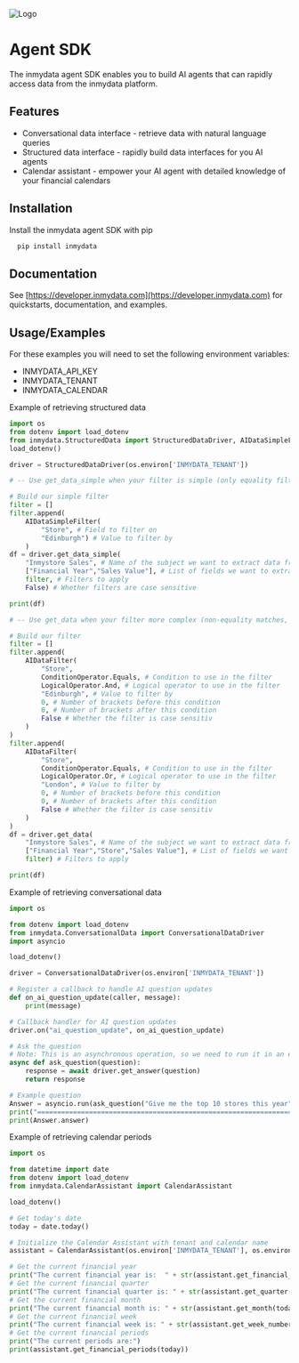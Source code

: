 
![Logo](https://inmydata.ai/hs-fs/hubfs/Horizontal-1.png?width=200&height=59&name=Horizontal-1.png)




# Agent SDK

The inmydata agent SDK enables you to build AI agents that can rapidly access data from the inmydata platform. 


## Features

- Conversational data interface - retrieve data with natural language queries
- Structured data interface - rapidly build data interfaces for you AI agents 
- Calendar assistant - empower your AI agent with detailed knowledge of your financial calendars


## Installation

Install the inmydata agent SDK with pip

```bash
  pip install inmydata
```
    
## Documentation

See [https://developer.inmydata.com](https://developer.inmydata.com) for quickstarts, documentation, and examples.


## Usage/Examples

For these examples you will need to set the following environment variables:

- INMYDATA_API_KEY
- INMYDATA_TENANT
- INMYDATA_CALENDAR

Example of retrieving structured data

```python
import os
from dotenv import load_dotenv
from inmydata.StructuredData import StructuredDataDriver, AIDataSimpleFilter, AIDataFilter, LogicalOperator, ConditionOperator
load_dotenv()

driver = StructuredDataDriver(os.environ['INMYDATA_TENANT'])

# -- Use get_data_simple when your filter is simple (only equality filters, no bracketing, no ORs, etc.)

# Build our simple filter
filter = []
filter.append(
    AIDataSimpleFilter(
        "Store", # Field to filter on
        "Edinburgh") # Value to filter by
    ) 
df = driver.get_data_simple(
    "Inmystore Sales", # Name of the subject we want to extract data from
    ["Financial Year","Sales Value"], # List of fields we want to extract
    filter, # Filters to apply
    False) # Whether filters are case sensitive

print(df)

# -- Use get_data when your filter more complex (non-equality matches, bracketing, ORs, etc.) --

# Build our filter
filter = [] 
filter.append(
    AIDataFilter(
        "Store",
        ConditionOperator.Equals, # Condition to use in the filter
        LogicalOperator.And, # Logical operator to use in the filter
        "Edinburgh", # Value to filter by
        0, # Number of brackets before this condition
        0, # Number of brackets after this condition
        False # Whether the filter is case sensitiv
    )
)
filter.append(
    AIDataFilter(
        "Store",
        ConditionOperator.Equals, # Condition to use in the filter
        LogicalOperator.Or, # Logical operator to use in the filter
        "London", # Value to filter by
        0, # Number of brackets before this condition
        0, # Number of brackets after this condition
        False # Whether the filter is case sensitiv
    )
)
df = driver.get_data(
    "Inmystore Sales", # Name of the subject we want to extract data from
    ["Financial Year","Store","Sales Value"], # List of fields we want to extract
    filter) # Filters to apply

print(df)
```

Example of retrieving conversational data

```python
import os

from dotenv import load_dotenv
from inmydata.ConversationalData import ConversationalDataDriver
import asyncio

load_dotenv()

driver = ConversationalDataDriver(os.environ['INMYDATA_TENANT'])

# Register a callback to handle AI question updates
def on_ai_question_update(caller, message):  
    print(message)

# Callback handler for AI question updates
driver.on("ai_question_update", on_ai_question_update) 

# Ask the question
# Note: This is an asynchronous operation, so we need to run it in an event loop
async def ask_question(question):
    response = await driver.get_answer(question)
    return response

# Example question
Answer = asyncio.run(ask_question("Give me the top 10 stores this year"))
print("=================================================================")
print(Answer.answer)
```

Example of retrieving calendar periods

```python
import os

from datetime import date
from dotenv import load_dotenv
from inmydata.CalendarAssistant import CalendarAssistant

load_dotenv()

# Get today's date
today = date.today()

# Initialize the Calendar Assistant with tenant and calendar name
assistant = CalendarAssistant(os.environ['INMYDATA_TENANT'], os.environ['INMYDATA_CALENDAR'])

# Get the current financial year
print("The current financial year is:  " + str(assistant.get_financial_year(today)))
# Get the current financial quarter
print("The current financial quarter is: " + str(assistant.get_quarter(today)))
# Get the current financial month
print("The current financial month is: " + str(assistant.get_month(today)))
# Get the current financial week
print("The current financial week is: " + str(assistant.get_week_number(today)))
# Get the current financial periods
print("The current periods are:")
print(assistant.get_financial_periods(today))
```



